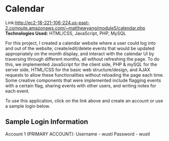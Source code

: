# Calendar
Link:http://ec2-18-221-106-224.us-east-2.compute.amazonaws.com/~matthewyang/module5/calendar.php
**Technologies Used:** HTML/CSS, JavaScript, PHP, MySQL

For this project, I created a calendar website where a user could log into and out of the website, create/edit/delete events that would be updated appropriately on the month display, and interact with the calendar UI by traversing through different months, all without refreshing the page. To do this, we implemented JavaScript for the client side, PHP & mySQL for the server side, HTML/CSS for the basic web structure/design, and AJAX requests to allow these functionalities without reloading the page each time. Some creative components that were implemented include flagging events with a certain flag, sharing events with other users, and writing notes for each event.

To use this application, click on the link above and create an account or use a sample login below.

## Sample Login Information
Account 1 (PRIMARY ACCOUNT):
    Username - wustl
    Password - wustl
